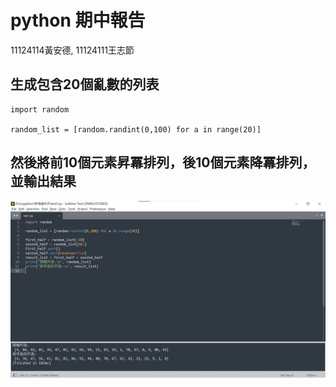 # python 期中報告   
11124114黃安德,  11124111王志節
## 生成包含20個亂數的列表
```
import random

random_list = [random.randint(0,100) for a in range(20)]
```
## 然後將前10個元素昇冪排列，後10個元素降冪排列，並輸出結果


![Example Images](test實作.jpg)






